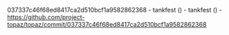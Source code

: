037337c46f68ed8417ca2d510bcf1a9582862368 - tankfest () - tankfest () - https://github.com/project-topaz/topaz/commit/037337c46f68ed8417ca2d510bcf1a9582862368

